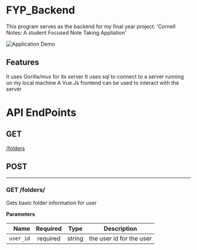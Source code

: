 # FYP_Backend
This program serves as the backend for my final year project: 'Cornell Notes: A student Focused Note Taking Appliation'


![Application Demo](cn-demo.gif)







## Features
It uses Gorilla/mux for its server
It uses sql to connect to a server running on my local machine
A Vue.Js frontend can be used to interact with the server


# API EndPoints 
## GET
[/folders](#GET-folders-) <br/>

## POST

___




### GET /folders/
Gets basic folder information for user 

**Parameters**

|          Name | Required |  Type   | Description                                                                                                                                                           |
| -------------:|:--------:|:-------:| -------------------------------------------------------------------------------------------------------------------------------------------------------|
|     `user_id` | required | string  | the user id for the user     |

